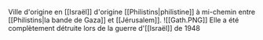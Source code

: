 Ville d'origine en [[Israël]] d'origine [[Philistins|philistine]] à mi-chemin entre [[Philistins|la bande de Gaza]] et [[Jérusalem]].
![[Gath.PNG]]
Elle a été complètement détruite lors de la guerre d'[[Israël]] de 1948